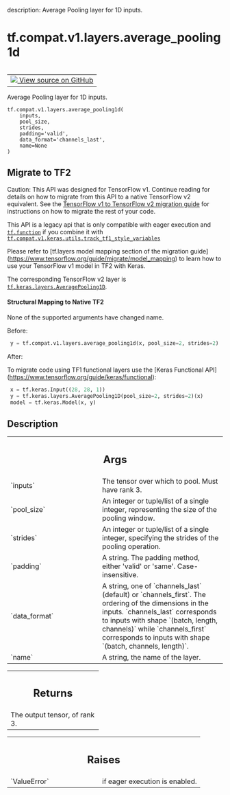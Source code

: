 description: Average Pooling layer for 1D inputs.

<div itemscope itemtype="http://developers.google.com/ReferenceObject">
<meta itemprop="name" content="tf.compat.v1.layers.average_pooling1d" />
<meta itemprop="path" content="Stable" />
</div>

# tf.compat.v1.layers.average_pooling1d

<!-- Insert buttons and diff -->

<table class="tfo-notebook-buttons tfo-api nocontent" align="left">
<td>
  <a target="_blank" href="https://github.com/keras-team/keras/tree/v2.9.0/keras/legacy_tf_layers/pooling.py#L94-L168">
    <img src="https://www.tensorflow.org/images/GitHub-Mark-32px.png" />
    View source on GitHub
  </a>
</td>
</table>



Average Pooling layer for 1D inputs.

<pre class="devsite-click-to-copy prettyprint lang-py tfo-signature-link">
<code>tf.compat.v1.layers.average_pooling1d(
    inputs,
    pool_size,
    strides,
    padding=&#x27;valid&#x27;,
    data_format=&#x27;channels_last&#x27;,
    name=None
)
</code></pre>





 <section><devsite-expandable expanded>
 <h2 class="showalways">Migrate to TF2</h2>

Caution: This API was designed for TensorFlow v1.
Continue reading for details on how to migrate from this API to a native
TensorFlow v2 equivalent. See the
[TensorFlow v1 to TensorFlow v2 migration guide](https://www.tensorflow.org/guide/migrate)
for instructions on how to migrate the rest of your code.

This API is a legacy api that is only compatible with eager execution and
<a href="../../../../tf/function.md"><code>tf.function</code></a> if you combine it with
<a href="../../../../tf/compat/v1/keras/utils/track_tf1_style_variables.md"><code>tf.compat.v1.keras.utils.track_tf1_style_variables</code></a>

Please refer to [tf.layers model mapping section of the migration guide]
(https://www.tensorflow.org/guide/migrate/model_mapping)
to learn how to use your TensorFlow v1 model in TF2 with Keras.

The corresponding TensorFlow v2 layer is
<a href="../../../../tf/keras/layers/AveragePooling1D.md"><code>tf.keras.layers.AveragePooling1D</code></a>.


#### Structural Mapping to Native TF2

None of the supported arguments have changed name.

Before:

```python
 y = tf.compat.v1.layers.average_pooling1d(x, pool_size=2, strides=2)
```

After:

To migrate code using TF1 functional layers use the [Keras Functional API]
(https://www.tensorflow.org/guide/keras/functional):

```python
 x = tf.keras.Input((28, 28, 1))
 y = tf.keras.layers.AveragePooling1D(pool_size=2, strides=2)(x)
 model = tf.keras.Model(x, y)
```


 </aside></devsite-expandable></section>

<h2>Description</h2>

<!-- Placeholder for "Used in" -->


<!-- Tabular view -->
 <table class="responsive fixed orange">
<colgroup><col width="214px"><col></colgroup>
<tr><th colspan="2"><h2 class="add-link">Args</h2></th></tr>

<tr>
<td>
`inputs`
</td>
<td>
The tensor over which to pool. Must have rank 3.
</td>
</tr><tr>
<td>
`pool_size`
</td>
<td>
An integer or tuple/list of a single integer,
representing the size of the pooling window.
</td>
</tr><tr>
<td>
`strides`
</td>
<td>
An integer or tuple/list of a single integer, specifying the
strides of the pooling operation.
</td>
</tr><tr>
<td>
`padding`
</td>
<td>
A string. The padding method, either 'valid' or 'same'.
Case-insensitive.
</td>
</tr><tr>
<td>
`data_format`
</td>
<td>
A string, one of `channels_last` (default) or `channels_first`.
The ordering of the dimensions in the inputs.
`channels_last` corresponds to inputs with shape
`(batch, length, channels)` while `channels_first` corresponds to
inputs with shape `(batch, channels, length)`.
</td>
</tr><tr>
<td>
`name`
</td>
<td>
A string, the name of the layer.
</td>
</tr>
</table>



<!-- Tabular view -->
 <table class="responsive fixed orange">
<colgroup><col width="214px"><col></colgroup>
<tr><th colspan="2"><h2 class="add-link">Returns</h2></th></tr>
<tr class="alt">
<td colspan="2">
The output tensor, of rank 3.
</td>
</tr>

</table>



<!-- Tabular view -->
 <table class="responsive fixed orange">
<colgroup><col width="214px"><col></colgroup>
<tr><th colspan="2"><h2 class="add-link">Raises</h2></th></tr>

<tr>
<td>
`ValueError`
</td>
<td>
if eager execution is enabled.
</td>
</tr>
</table>



